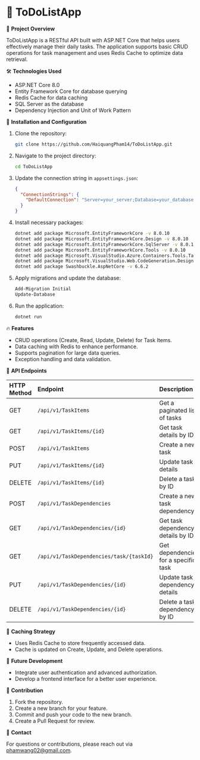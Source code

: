 # 📒 ToDoListApp

🌟 **Project Overview**

ToDoListApp is a RESTful API built with ASP.NET Core that helps users effectively manage their daily tasks. The application supports basic CRUD operations for task management and uses Redis Cache to optimize data retrieval.

🛠️ **Technologies Used**

* ASP.NET Core 8.0
* Entity Framework Core for database querying
* Redis Cache for data caching
* SQL Server as the database
* Dependency Injection and Unit of Work Pattern

🔧 **Installation and Configuration**

1.  Clone the repository:
    ```bash
    git clone https://github.com/HaiquangPham14/ToDoListApp.git
    ```
2.  Navigate to the project directory:
    ```bash
    cd ToDoListApp
    ```
3.  Update the connection string in `appsettings.json`:
    ```json
    {
      "ConnectionStrings": {
        "DefaultConnection": "Server=your_server;Database=your_database;User Id=your_user;Password=your_password;"
      }
    }
    ```
4.  Install necessary packages:
    ```bash
    dotnet add package Microsoft.EntityFrameworkCore -v 8.0.10
    dotnet add package Microsoft.EntityFrameworkCore.Design -v 8.0.10
    dotnet add package Microsoft.EntityFrameworkCore.SqlServer -v 8.0.10
    dotnet add package Microsoft.EntityFrameworkCore.Tools -v 8.0.10
    dotnet add package Microsoft.VisualStudio.Azure.Containers.Tools.Targets -v 1.21.0
    dotnet add package Microsoft.VisualStudio.Web.CodeGeneration.Design -v 8.0.7
    dotnet add package Swashbuckle.AspNetCore -v 6.6.2
    ```
5.  Apply migrations and update the database:
    ```bash
    Add-Migration Initial
    Update-Database
    ```
6.  Run the application:
    ```bash
    dotnet run
    ```

🔥 **Features**

* CRUD operations (Create, Read, Update, Delete) for Task Items.
* Data caching with Redis to enhance performance.
* Supports pagination for large data queries.
* Exception handling and data validation.

📄 **API Endpoints**

| HTTP Method | Endpoint                     | Description                                  |
| :---------- | :--------------------------- | :------------------------------------------- |
| GET         | `/api/v1/TaskItems`          | Get a paginated list of tasks                |
| GET         | `/api/v1/TaskItems/{id}`     | Get task details by ID                       |
| POST        | `/api/v1/TaskItems`          | Create a new task                            |
| PUT         | `/api/v1/TaskItems/{id}`     | Update task details                          |
| DELETE      | `/api/v1/TaskItems/{id}`     | Delete a task by ID                          |
| POST        | `/api/v1/TaskDependencies`     | Create a new task dependency                 |
| GET         | `/api/v1/TaskDependencies/{id}` | Get task dependency details by ID            |
| GET         | `/api/v1/TaskDependencies/task/{taskId}` | Get dependencies for a specific task        |
| PUT         | `/api/v1/TaskDependencies/{id}` | Update task dependency details               |
| DELETE      | `/api/v1/TaskDependencies/{id}` | Delete a task dependency by ID               |

🔎 **Caching Strategy**

* Uses Redis Cache to store frequently accessed data.
* Cache is updated on Create, Update, and Delete operations.

🚀 **Future Development**

* Integrate user authentication and advanced authorization.
* Develop a frontend interface for a better user experience.
  
🤝 **Contribution**

1.  Fork the repository.
2.  Create a new branch for your feature.
3.  Commit and push your code to the new branch.
4.  Create a Pull Request for review.

📧 **Contact**

For questions or contributions, please reach out via phamwang02@gmail.com.
